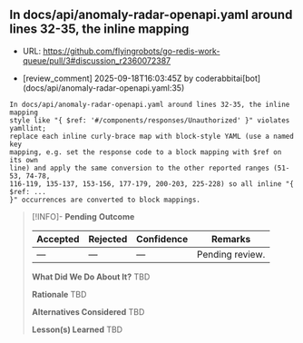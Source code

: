 ## In docs/api/anomaly-radar-openapi.yaml around lines 32-35, the inline mapping

- URL: https://github.com/flyingrobots/go-redis-work-queue/pull/3#discussion_r2360072387

- [review_comment] 2025-09-18T16:03:45Z by coderabbitai[bot] (docs/api/anomaly-radar-openapi.yaml:35)

```text
In docs/api/anomaly-radar-openapi.yaml around lines 32-35, the inline mapping
style like "{ $ref: '#/components/responses/Unauthorized' }" violates yamllint;
replace each inline curly-brace map with block-style YAML (use a named key
mapping, e.g. set the response code to a block mapping with $ref on its own
line) and apply the same conversion to the other reported ranges (51-53, 74-78,
116-119, 135-137, 153-156, 177-179, 200-203, 225-228) so all inline "{ $ref: ...
}" occurrences are converted to block mappings.
```

> [!INFO]- **Pending**
> **Outcome**
> 
> | Accepted | Rejected | Confidence | Remarks |
> |----------|----------|------------|---------|
> | — | — | — | Pending review. |
>
> **What Did We Do About It?**
> TBD
>
> **Rationale**
> TBD
>
> **Alternatives Considered**
> TBD
>
> **Lesson(s) Learned**
> TBD

